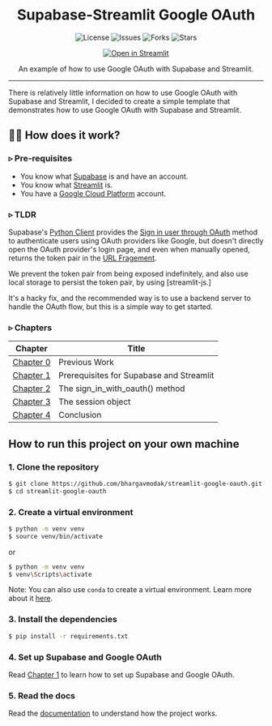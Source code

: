 <h1 align="center">Supabase-Streamlit Google OAuth</h1>
<p align="center">
  <img src="https://img.shields.io/github/license/bhargavmodak/streamlit-google-oauth" alt="License">
  <img src="https://img.shields.io/github/issues/bhargavmodak/streamlit-google-oauth" alt="Issues">
  <img src="https://img.shields.io/github/forks/bhargavmodak/streamlit-google-oauth" alt="Forks">
  <img src="https://img.shields.io/github/stars/bhargavmodak/streamlit-google-oauth" alt="Stars">
</p>
<p align="center">
  <a href="https://blank-app-template.streamlit.app/">
    <img src="https://static.streamlit.io/badges/streamlit_badge_black_white.svg" alt="Open in Streamlit">
  </a>
</p>
<p align="center">
An example of how to use Google OAuth with Supabase and Streamlit.
</p>
<hr style="height:2px;border-width:0;color:gray;background-color:gray">

There is relatively little information on how to use Google OAuth with Supabase and Streamlit, I decided to create a simple template that demonstrates how to use Google OAuth with Supabase and Streamlit.

## 🧑‍🔬 How does it work?

### ▹ Pre-requisites
   - You know what [Supabase](https://supabase.io/) is and have an account.
   - You know what [Streamlit](https://streamlit.io/) is.
   - You have a [Google Cloud Platform](https://console.cloud.google.com/) account.

### ▹ TLDR

Supabase's [Python Client](https://supabase.com/docs/reference/python/introduction) provides the [Sign in user through OAuth](https://supabase.com/docs/reference/python/auth-signinwithoauth) method to authenticate users using OAuth providers like Google, but doesn't directly open the OAuth provider's login page, and even when manually opened, returns the token pair in the [URL Fragement](https://developer.mozilla.org/en-US/docs/Web/API/URL/hash).

We prevent the token pair from being exposed indefinitely, and also use local storage to persist the token pair, by using [streamlit-js.]

It's a hacky fix, and the recommended way is to use a backend server to handle the OAuth flow, but this is a simple way to get started.

### ▹ Chapters

| Chapter                        | Title                                    |
| ------------------------------ | ---------------------------------------- |
| [Chapter 0](/docs/chapter0.md) | Previous Work                            |
| [Chapter 1](/docs/chapter1.md) | Prerequisites for Supabase and Streamlit |
| [Chapter 2](/docs/chapter2.md) | The sign_in_with_oauth() method          |
| [Chapter 3](/docs/chapter3.md) | The session object                       |
| [Chapter 4](/docs/chapter4.md) | Conclusion                               |

## How to run this project on your own machine

### 1. Clone the repository

   ```bash
   $ git clone https://github.com/bhargavmodak/streamlit-google-oauth.git
   $ cd streamlit-google-oauth
   ```

### 2. Create a virtual environment

   ```bash
   $ python -m venv venv
   $ source venv/bin/activate
   ```
   or
   ```bash
   $ python -m venv venv
   $ venv\Scripts\activate
   ```

   Note: You can also use `conda` to create a virtual environment. Learn more about it [here](https://docs.conda.io/projects/conda/en/latest/user-guide/tasks/manage-environments.html).

### 3. Install the dependencies

   ```bash
   $ pip install -r requirements.txt
   ```

### 4. Set up Supabase and Google OAuth

Read [Chapter 1](/docs/chapter1.md) to learn how to set up Supabase and Google OAuth.

### 5. Read the docs

Read the [documentation](/docs/chapter0.md) to understand how the project works.
